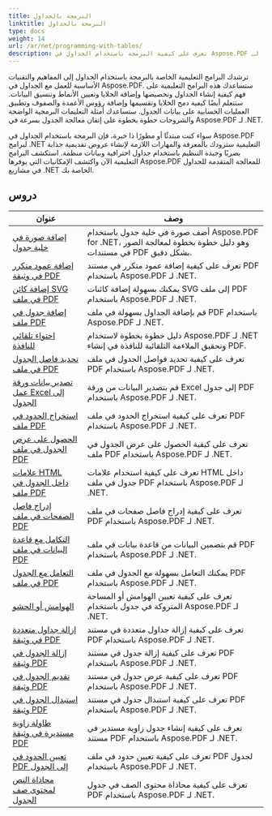 ```yaml
---
title: البرمجة بالجداول
linktitle: البرمجة بالجداول
type: docs
weight: 14
url: /ar/net/programming-with-tables/
description: تعرف على كيفية البرمجة باستخدام الجداول في Aspose.PDF لـ .NET من خلال البرامج التعليمية خطوة بخطوة.
---
```

ترشدك البرامج التعليمية الخاصة بالبرمجة باستخدام الجداول إلى المفاهيم والتقنيات الأساسية للعمل مع الجداول في Aspose.PDF. ستساعدك هذه البرامج التعليمية على فهم كيفية إنشاء الجداول وتخصيصها وإضافة الخلايا وتعيين الأنماط وتنسيق البيانات. ستتعلم أيضًا كيفية دمج الخلايا وتقسيمها وإضافة رؤوس الأعمدة والصفوف وتطبيق العمليات الحسابية على بيانات الجدول. ستساعدك أمثلة التعليمات البرمجية الواضحة والشروحات خطوة بخطوة على إتقان معالجة الجدول بسرعة في Aspose.PDF لـ .NET.

سواء كنت مبتدئًا أو مطورًا ذا خبرة، فإن البرمجة باستخدام الجداول في Aspose.PDF لبرامج .NET التعليمية ستزودك بالمعرفة والمهارات اللازمة لإنشاء عروض تقديمية جذابة بصريًا وجيدة التنظيم باستخدام جداول احترافية وبيانات منظمة. استكشف البرامج التعليمية الآن واكتشف الإمكانيات التي يوفرها Aspose.PDF للمعالجة المتقدمة للجداول في مشاريع .NET الخاصة بك.

## دروس
| عنوان | وصف |
| --- | --- | 
| [إضافة صورة في خلية جدول](./add-image-in-a-table-cell/) | أضف صورة في خلية جدول باستخدام Aspose.PDF for .NET، وهو دليل خطوة بخطوة لمعالجة الصور في مستندات PDF بشكل دقيق. |  
| [إضافة عمود متكرر في وثيقة PDF](./add-repeating-column/) | تعرف على كيفية إضافة عمود متكرر في مستند PDF باستخدام Aspose.PDF لـ .NET. |  
| [إضافة كائن SVG في ملف PDF](./add-svg-object/) | يمكنك بسهولة إضافة كائنات SVG إلى ملف PDF باستخدام Aspose.PDF لـ .NET. |  
| [إضافة جدول في ملف PDF](./add-table/) | قم بإضافة الجداول بسهولة في ملف PDF باستخدام Aspose.PDF لـ .NET. |  
| [احتواء تلقائي للنافذة](./auto-fit-to-window/) | دليل خطوة بخطوة لاستخدام Aspose.PDF لـ .NET وتحقيق الملاءمة التلقائية للنافذة في إنشاء PDF. |  
| [تحديد فاصل الجدول في ملف PDF](./determine-table-break/) | تعرف على كيفية تحديد فواصل الجدول في ملف PDF باستخدام Aspose.PDF لـ .NET. |  
| [تصدير بيانات ورقة عمل Excel إلى الجدول](./export-excel-worksheet-data-to-table/) | قم بتصدير البيانات من ورقة Excel إلى جدول PDF باستخدام Aspose.PDF لـ .NET. |  
| [استخراج الحدود في ملف PDF](./extract-border/) | تعرف على كيفية استخراج الحدود في ملف PDF باستخدام Aspose.PDF لـ .NET. |  
| [الحصول على عرض الجدول في ملف PDF](./get-table-width/) | تعرف على كيفية الحصول على عرض الجدول في ملف PDF باستخدام Aspose.PDF لـ .NET. |  
| [علامات HTML داخل الجدول في ملف PDF](./html-tags-inside-table/) | تعرف على كيفية استخدام علامات HTML داخل جدول في ملف PDF باستخدام Aspose.PDF لـ .NET. |  
| [إدراج فاصل الصفحات في ملف PDF](./insert-page-break/) | تعرف على كيفية إدراج فاصل صفحات في ملف PDF باستخدام Aspose.PDF لـ .NET. |  
| [التكامل مع قاعدة البيانات في ملف PDF](./integrate-with-database/) | قم بتضمين البيانات من قاعدة بيانات في ملف PDF باستخدام Aspose.PDF لـ .NET. |  
| [التعامل مع الجدول في ملف PDF](./manipulate-table/) | يمكنك التعامل بسهولة مع الجدول في ملف PDF باستخدام Aspose.PDF لـ .NET. |  
| [الهوامش أو الحشو](./margins-or-padding/) | تعرف على كيفية تعيين الهوامش أو المساحة المتروكة في جدول باستخدام Aspose.PDF لـ .NET. |  
| [إزالة جداول متعددة في وثيقة PDF](./remove-multiple-tables/) | تعرف على كيفية إزالة جداول متعددة في مستند PDF باستخدام Aspose.PDF لـ .NET. |  
| [إزالة الجدول في وثيقة PDF](./remove-table/) | تعرف على كيفية إزالة جدول في مستند PDF باستخدام Aspose.PDF لـ .NET. |  
| [تقديم الجدول في وثيقة PDF](./render-table/) | تعرف على كيفية عرض جدول في مستند PDF باستخدام Aspose.PDF لـ .NET. |  
| [استبدال الجدول في وثيقة PDF](./replace-table/) | تعرف على كيفية استبدال جدول في مستند PDF باستخدام Aspose.PDF لـ .NET. |  
| [طاولة زاوية مستديرة في وثيقة PDF](./rounded-corner-table/) | تعرف على كيفية إنشاء جدول زاوية مستدير في مستند PDF باستخدام Aspose.PDF لـ .NET. |  
| [تعيين الحدود في PDF إلى الجدول](./set-border/) | تعرف على كيفية تعيين حدود في ملف PDF لجدول باستخدام Aspose.PDF لـ .NET. |  
| [محاذاة النص لمحتوى صف الجدول](./text-alignment-for-table-row-content/) | تعرف على كيفية محاذاة محتوى الصف في جدول PDF باستخدام Aspose.PDF لـ .NET. |  